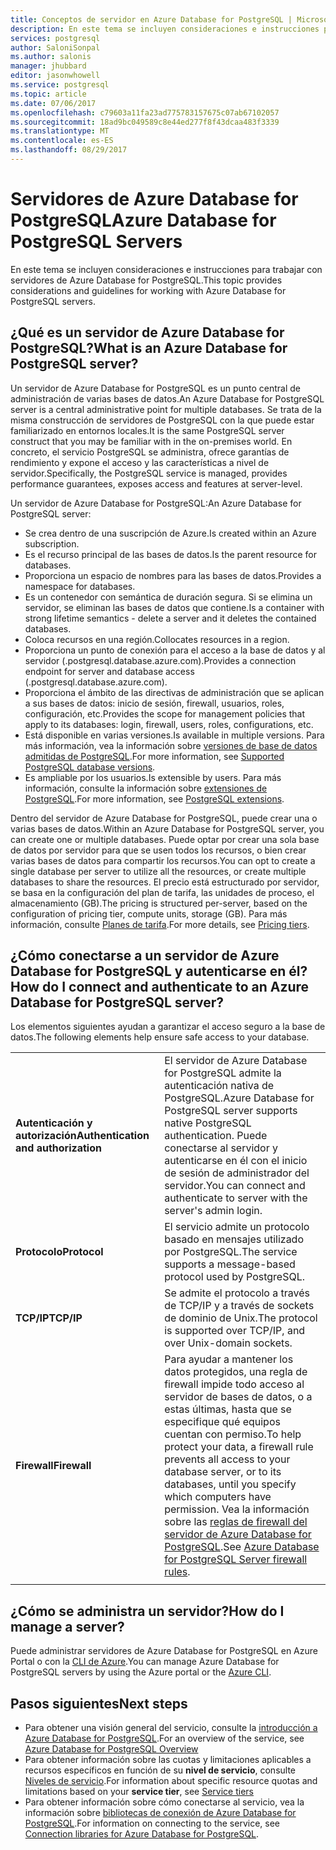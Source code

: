 ```yaml
---
title: Conceptos de servidor en Azure Database for PostgreSQL | Microsoft Docs
description: En este tema se incluyen consideraciones e instrucciones para trabajar con servidores de Azure Database for PostgreSQL.
services: postgresql
author: SaloniSonpal
ms.author: salonis
manager: jhubbard
editor: jasonwhowell
ms.service: postgresql
ms.topic: article
ms.date: 07/06/2017
ms.openlocfilehash: c79603a11fa23ad775783157675c07ab67102057
ms.sourcegitcommit: 18ad9bc049589c8e44ed277f8f43dcaa483f3339
ms.translationtype: MT
ms.contentlocale: es-ES
ms.lasthandoff: 08/29/2017
---
```

# <a name="azure-database-for-postgresql-servers"></a><span data-ttu-id="7e3c4-103">Servidores de Azure Database for PostgreSQL</span><span class="sxs-lookup"><span data-stu-id="7e3c4-103">Azure Database for PostgreSQL Servers</span></span>
<span data-ttu-id="7e3c4-104">En este tema se incluyen consideraciones e instrucciones para trabajar con servidores de Azure Database for PostgreSQL.</span><span class="sxs-lookup"><span data-stu-id="7e3c4-104">This topic provides considerations and guidelines for working with Azure Database for PostgreSQL servers.</span></span>

## <a name="what-is-an-azure-database-for-postgresql-server"></a><span data-ttu-id="7e3c4-105">¿Qué es un servidor de Azure Database for PostgreSQL?</span><span class="sxs-lookup"><span data-stu-id="7e3c4-105">What is an Azure Database for PostgreSQL server?</span></span>
<span data-ttu-id="7e3c4-106">Un servidor de Azure Database for PostgreSQL es un punto central de administración de varias bases de datos.</span><span class="sxs-lookup"><span data-stu-id="7e3c4-106">An Azure Database for PostgreSQL server is a central administrative point for multiple databases.</span></span> <span data-ttu-id="7e3c4-107">Se trata de la misma construcción de servidores de PostgreSQL con la que puede estar familiarizado en entornos locales.</span><span class="sxs-lookup"><span data-stu-id="7e3c4-107">It is the same PostgreSQL server construct that you may be familiar with in the on-premises world.</span></span> <span data-ttu-id="7e3c4-108">En concreto, el servicio PostgreSQL se administra, ofrece garantías de rendimiento y expone el acceso y las características a nivel de servidor.</span><span class="sxs-lookup"><span data-stu-id="7e3c4-108">Specifically, the PostgreSQL service is managed, provides performance guarantees, exposes access and features at server-level.</span></span>

<span data-ttu-id="7e3c4-109">Un servidor de Azure Database for PostgreSQL:</span><span class="sxs-lookup"><span data-stu-id="7e3c4-109">An Azure Database for PostgreSQL server:</span></span>

- <span data-ttu-id="7e3c4-110">Se crea dentro de una suscripción de Azure.</span><span class="sxs-lookup"><span data-stu-id="7e3c4-110">Is created within an Azure subscription.</span></span>
- <span data-ttu-id="7e3c4-111">Es el recurso principal de las bases de datos.</span><span class="sxs-lookup"><span data-stu-id="7e3c4-111">Is the parent resource for databases.</span></span>
- <span data-ttu-id="7e3c4-112">Proporciona un espacio de nombres para las bases de datos.</span><span class="sxs-lookup"><span data-stu-id="7e3c4-112">Provides a namespace for databases.</span></span>
- <span data-ttu-id="7e3c4-113">Es un contenedor con semántica de duración segura. Si se elimina un servidor, se eliminan las bases de datos que contiene.</span><span class="sxs-lookup"><span data-stu-id="7e3c4-113">Is a container with strong lifetime semantics - delete a server and it deletes the contained databases.</span></span>
- <span data-ttu-id="7e3c4-114">Coloca recursos en una región.</span><span class="sxs-lookup"><span data-stu-id="7e3c4-114">Collocates resources in a region.</span></span>
- <span data-ttu-id="7e3c4-115">Proporciona un punto de conexión para el acceso a la base de datos y al servidor (.postgresql.database.azure.com).</span><span class="sxs-lookup"><span data-stu-id="7e3c4-115">Provides a connection endpoint for server and database access (.postgresql.database.azure.com).</span></span>
- <span data-ttu-id="7e3c4-116">Proporciona el ámbito de las directivas de administración que se aplican a sus bases de datos: inicio de sesión, firewall, usuarios, roles, configuración, etc.</span><span class="sxs-lookup"><span data-stu-id="7e3c4-116">Provides the scope for management policies that apply to its databases: login, firewall, users, roles, configurations, etc.</span></span>
- <span data-ttu-id="7e3c4-117">Está disponible en varias versiones.</span><span class="sxs-lookup"><span data-stu-id="7e3c4-117">Is available in multiple versions.</span></span> <span data-ttu-id="7e3c4-118">Para más información, vea la información sobre [versiones de base de datos admitidas de PostgreSQL](concepts-supported-versions.md).</span><span class="sxs-lookup"><span data-stu-id="7e3c4-118">For more information, see [Supported PostgreSQL database versions](concepts-supported-versions.md).</span></span>
- <span data-ttu-id="7e3c4-119">Es ampliable por los usuarios.</span><span class="sxs-lookup"><span data-stu-id="7e3c4-119">Is extensible by users.</span></span> <span data-ttu-id="7e3c4-120">Para más información, consulte la información sobre [extensiones de PostgreSQL](concepts-extensions.md).</span><span class="sxs-lookup"><span data-stu-id="7e3c4-120">For more information, see [PostgreSQL extensions](concepts-extensions.md).</span></span>

<span data-ttu-id="7e3c4-121">Dentro del servidor de Azure Database for PostgreSQL, puede crear una o varias bases de datos.</span><span class="sxs-lookup"><span data-stu-id="7e3c4-121">Within an Azure Database for PostgreSQL server, you can create one or multiple databases.</span></span> <span data-ttu-id="7e3c4-122">Puede optar por crear una sola base de datos por servidor para que se usen todos los recursos, o bien crear varias bases de datos para compartir los recursos.</span><span class="sxs-lookup"><span data-stu-id="7e3c4-122">You can opt to create a single database per server to utilize all the resources, or create multiple databases to share the resources.</span></span> <span data-ttu-id="7e3c4-123">El precio está estructurado por servidor, se basa en la configuración del plan de tarifa, las unidades de proceso, el almacenamiento (GB).</span><span class="sxs-lookup"><span data-stu-id="7e3c4-123">The pricing is structured per-server, based on the configuration of pricing tier, compute units, storage (GB).</span></span> <span data-ttu-id="7e3c4-124">Para más información, consulte [Planes de tarifa](./concepts-service-tiers.md).</span><span class="sxs-lookup"><span data-stu-id="7e3c4-124">For more details, see [Pricing tiers](./concepts-service-tiers.md).</span></span>

## <a name="how-do-i-connect-and-authenticate-to-an-azure-database-for-postgresql-server"></a><span data-ttu-id="7e3c4-125">¿Cómo conectarse a un servidor de Azure Database for PostgreSQL y autenticarse en él?</span><span class="sxs-lookup"><span data-stu-id="7e3c4-125">How do I connect and authenticate to an Azure Database for PostgreSQL server?</span></span>
<span data-ttu-id="7e3c4-126">Los elementos siguientes ayudan a garantizar el acceso seguro a la base de datos.</span><span class="sxs-lookup"><span data-stu-id="7e3c4-126">The following elements help ensure safe access to your database.</span></span>

|||
| :-- | :-- |
| <span data-ttu-id="7e3c4-127">**Autenticación y autorización**</span><span class="sxs-lookup"><span data-stu-id="7e3c4-127">**Authentication and authorization**</span></span> | <span data-ttu-id="7e3c4-128">El servidor de Azure Database for PostgreSQL admite la autenticación nativa de PostgreSQL.</span><span class="sxs-lookup"><span data-stu-id="7e3c4-128">Azure Database for PostgreSQL server supports native PostgreSQL authentication.</span></span> <span data-ttu-id="7e3c4-129">Puede conectarse al servidor y autenticarse en él con el inicio de sesión de administrador del servidor.</span><span class="sxs-lookup"><span data-stu-id="7e3c4-129">You can connect and authenticate to server with the server's admin login.</span></span> |
| <span data-ttu-id="7e3c4-130">**Protocolo**</span><span class="sxs-lookup"><span data-stu-id="7e3c4-130">**Protocol**</span></span> | <span data-ttu-id="7e3c4-131">El servicio admite un protocolo basado en mensajes utilizado por PostgreSQL.</span><span class="sxs-lookup"><span data-stu-id="7e3c4-131">The service supports a message-based protocol used by PostgreSQL.</span></span> |
| <span data-ttu-id="7e3c4-132">**TCP/IP**</span><span class="sxs-lookup"><span data-stu-id="7e3c4-132">**TCP/IP**</span></span> | <span data-ttu-id="7e3c4-133">Se admite el protocolo a través de TCP/IP y a través de sockets de dominio de Unix.</span><span class="sxs-lookup"><span data-stu-id="7e3c4-133">The protocol is supported over TCP/IP, and over Unix-domain sockets.</span></span> |
| <span data-ttu-id="7e3c4-134">**Firewall**</span><span class="sxs-lookup"><span data-stu-id="7e3c4-134">**Firewall**</span></span> | <span data-ttu-id="7e3c4-135">Para ayudar a mantener los datos protegidos, una regla de firewall impide todo acceso al servidor de bases de datos, o a estas últimas, hasta que se especifique qué equipos cuentan con permiso.</span><span class="sxs-lookup"><span data-stu-id="7e3c4-135">To help protect your data, a firewall rule prevents all access to your database server, or to its databases, until you specify which computers have permission.</span></span> <span data-ttu-id="7e3c4-136">Vea la información sobre las [reglas de firewall del servidor de Azure Database for PostgreSQL](concepts-firewall-rules.md).</span><span class="sxs-lookup"><span data-stu-id="7e3c4-136">See [Azure Database for PostgreSQL Server firewall rules](concepts-firewall-rules.md).</span></span> |
|||

## <a name="how-do-i-manage-a-server"></a><span data-ttu-id="7e3c4-137">¿Cómo se administra un servidor?</span><span class="sxs-lookup"><span data-stu-id="7e3c4-137">How do I manage a server?</span></span>
<span data-ttu-id="7e3c4-138">Puede administrar servidores de Azure Database for PostgreSQL en Azure Portal o con la [CLI de Azure](/cli/azure/postgres).</span><span class="sxs-lookup"><span data-stu-id="7e3c4-138">You can manage Azure Database for PostgreSQL servers by using the Azure portal or the [Azure CLI](/cli/azure/postgres).</span></span>

## <a name="next-steps"></a><span data-ttu-id="7e3c4-139">Pasos siguientes</span><span class="sxs-lookup"><span data-stu-id="7e3c4-139">Next steps</span></span>
- <span data-ttu-id="7e3c4-140">Para obtener una visión general del servicio, consulte la [introducción a Azure Database for PostgreSQL](overview.md).</span><span class="sxs-lookup"><span data-stu-id="7e3c4-140">For an overview of the service, see [Azure Database for PostgreSQL Overview](overview.md)</span></span>
- <span data-ttu-id="7e3c4-141">Para obtener información sobre las cuotas y limitaciones aplicables a recursos específicos en función de su **nivel de servicio**, consulte [Niveles de servicio](concepts-service-tiers.md).</span><span class="sxs-lookup"><span data-stu-id="7e3c4-141">For information about specific resource quotas and limitations based on your **service tier**, see [Service tiers](concepts-service-tiers.md)</span></span>
- <span data-ttu-id="7e3c4-142">Para obtener información sobre cómo conectarse al servicio, vea la información sobre [bibliotecas de conexión de Azure Database for PostgreSQL](concepts-connection-libraries.md).</span><span class="sxs-lookup"><span data-stu-id="7e3c4-142">For information on connecting to the service, see [Connection libraries for Azure Database for PostgreSQL](concepts-connection-libraries.md).</span></span>
